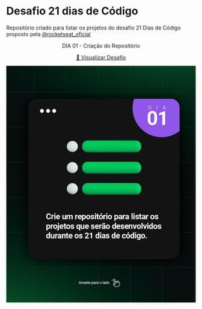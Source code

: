 # Desafio 21 dias de Código
<p>Repositório criado para listar os projetos do desafio 21 Dias de Código proposto pela <a href="https://www.instagram.com/rocketseat_oficial/">@rocketseat_oficial</a></p>


<div display:flex>
<p align="center"><span> DIA 01 - Criação do Repositório</span></p>
<p align="center"><a href="https://github.com/brenordev/21_dias_de_codigo"> 🚀 Visualizar Desafio</a></p>
<img src="./images/desafio01.jpg" width: 50%>
</div>
